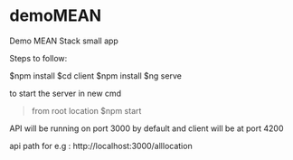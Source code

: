 # demoMEAN
Demo MEAN Stack small app


Steps to follow:

$npm install
$cd client
$npm install
$ng serve

to start the server in new cmd
> from root location
$npm start

API will be running on port 3000 by default
and client will be at port 4200

api path for e.g :  http://localhost:3000/alllocation
